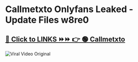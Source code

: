
 # Callmetxto Onlyfans Leaked - Update Files w8re0

## <h2><a href="https://clipsfans.com/Callmetxto&ref=git">🔗 Click to LINKS ⏩⏩ 👉 🟢 Callmetxto </a></h2>

<a href="https://clipsfans.com/Callmetxto&ref=git" rel="nofollow" data-target="animated-image.originalLink"><img src="https://i.ibb.co.com/xMMVF88/686577567.gif" alt="Viral Video Original" style="max-width: 100%; display: inline-block;" data-target="animated-image.originalImage"></a>

